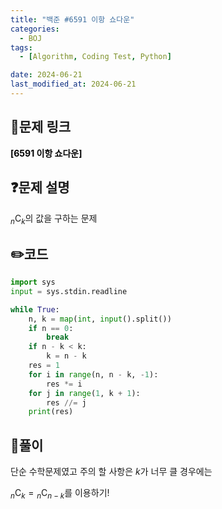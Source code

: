 ```yaml
---
title: "백준 #6591 이항 쇼다운"
categories:
  - BOJ
tags:
  - [Algorithm, Coding Test, Python]

date: 2024-06-21
last_modified_at: 2024-06-21
---
```


## :link:문제 링크

<a href="https://www.acmicpc.net/problem/6591" style="text-decoration:none; color:black; font-weight:bold" target="_blank">[6591 이항 쇼다운]</a>

## :question:문제 설명

${}_n \mathrm{C} {}_k$의 값을 구하는 문제

## :pencil2:코드

```python
import sys
input = sys.stdin.readline

while True:
    n, k = map(int, input().split())
    if n == 0:
        break
    if n - k < k:
        k = n - k
    res = 1
    for i in range(n, n - k, -1):
        res *= i
    for j in range(1, k + 1):
        res //= j
    print(res)
```

## :memo:풀이

단순 수학문제였고 주의 할 사항은 $k$가 너무 클 경우에는

${}_{n} \mathrm{C} {}_{k}={}_{n} \mathrm{C} {}_{n-k}$를 이용하기!
